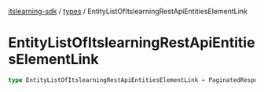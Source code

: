 [itslearning-sdk](../../modules.md) / [types](../index.md) / EntityListOfItslearningRestApiEntitiesElementLink

# EntityListOfItslearningRestApiEntitiesElementLink

```ts
type EntityListOfItslearningRestApiEntitiesElementLink = PaginatedResponse<ItslearningRestApiEntitiesElementLink>;
```
